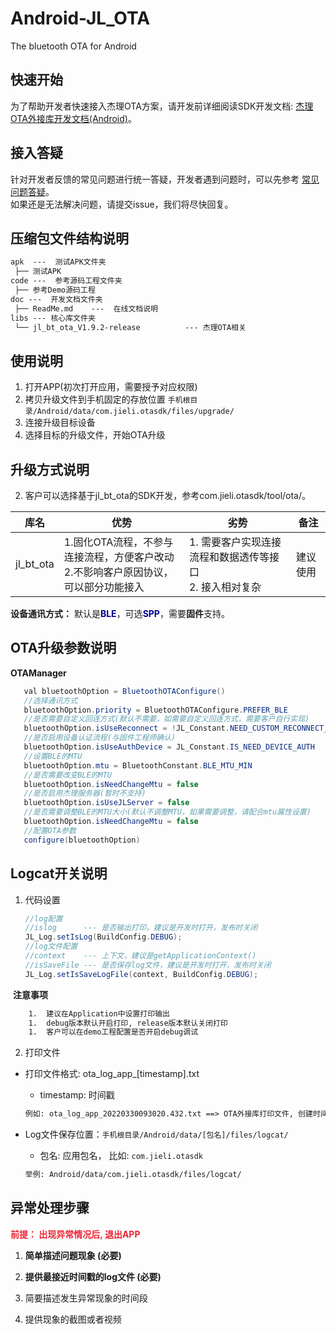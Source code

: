 # Android-JL_OTA
The bluetooth OTA for Android

## 快速开始

为了帮助开发者快速接入杰理OTA方案，请开发前详细阅读SDK开发文档: [杰理OTA外接库开发文档(Android)](https://doc.zh-jieli.com/Apps/Android/ota/zh-cn/master/index.html)。



## 接入答疑

针对开发者反馈的常见问题进行统一答疑，开发者遇到问题时，可以先参考 [常见问题答疑](https://doc.zh-jieli.com/Apps/Android/ota/zh-cn/master/other/qa.html)。<br/>
如果还是无法解决问题，请提交issue，我们将尽快回复。



## 压缩包文件结构说明

```tex
apk  ---  测试APK文件夹
 ├── 测试APK
code ---  参考源码工程文件夹
 ├── 参考Demo源码工程
doc ---  开发文档文件夹
 ├── ReadMe.md    ---  在线文档说明
libs --- 核心库文件夹
 └── jl_bt_ota_V1.9.2-release          --- 杰理OTA相关
```



## 使用说明

1. 打开APP(初次打开应用，需要授予对应权限)
2. 拷贝升级文件到手机固定的存放位置 `手机根目录/Android/data/com.jieli.otasdk/files/upgrade/`<br>
3. 连接升级目标设备
4. 选择目标的升级文件，开始OTA升级

## 升级方式说明
2. 客户可以选择基于jl_bt_ota的SDK开发，参考com.jieli.otasdk/tool/ota/。


| 库名 | 优势  | 劣势 | 备注 |
| --- | --- | --- | --- |
| jl_bt_ota | 1.固化OTA流程，不参与连接流程，方便客户改动<br> 2.不影响客户原因协议，可以部分功能接入 | 1. 需要客户实现连接流程和数据透传等接口 <br> 2. 接入相对复杂 | 建议使用 |


**设备通讯方式：** 默认是<strong style="color:#00008D">BLE</strong>，可选<strong style="color:#00008D">SPP</strong>，需要**固件**支持。



## OTA升级参数说明

**OTAManager**
```java
   val bluetoothOption = BluetoothOTAConfigure()
   //选择通讯方式
   bluetoothOption.priority = BluetoothOTAConfigure.PREFER_BLE
   //是否需要自定义回连方式(默认不需要，如需要自定义回连方式，需要客户自行实现)
   bluetoothOption.isUseReconnect = !JL_Constant.NEED_CUSTOM_RECONNECT_WAY
   //是否启用设备认证流程(与固件工程师确认)
   bluetoothOption.isUseAuthDevice = JL_Constant.IS_NEED_DEVICE_AUTH
   //设置BLE的MTU
   bluetoothOption.mtu = BluetoothConstant.BLE_MTU_MIN
   //是否需要改变BLE的MTU
   bluetoothOption.isNeedChangeMtu = false
   //是否启用杰理服务器(暂时不支持)
   bluetoothOption.isUseJLServer = false
   //是否需要调整BLE的MTU大小(默认不调整MTU，如果需要调整，请配合mtu属性设置)
   bluetoothOption.isNeedChangeMtu = false
   //配置OTA参数
   configure(bluetoothOption)
```



## Logcat开关说明

1. 代码设置

   ```java
   //log配置
   //islog      --- 是否输出打印，建议是开发时打开，发布时关闭
   JL_Log.setIsLog(BuildConfig.DEBUG);
   //log文件配置
   //context    --- 上下文，建议是getApplicationContext()
   //isSaveFile --- 是否保存log文件，建议是开发时打开，发布时关闭
   JL_Log.setIsSaveLogFile(context, BuildConfig.DEBUG);
   ```

​		**注意事项**

```tex
	1.  建议在Application中设置打印输出
	1.  debug版本默认开启打印, release版本默认关闭打印
	1.  客户可以在demo工程配置是否开启debug调试
```



2. 打印文件

  * 打印文件格式: ota_log_app_[timestamp].txt

    * timestamp: 时间戳

    ```tex
    例如: ota_log_app_20220330093020.432.txt ==> OTA外接库打印文件, 创建时间: 2022/03/30 09:30:20
    ```

  * Log文件保存位置：`手机根目录/Android/data/[包名]/files/logcat/`

    * 包名: 应用包名， 比如: `com.jieli.otasdk`

    ```tex
    举例: Android/data/com.jieli.otasdk/files/logcat/
    ```



## 异常处理步骤

<strong style="color:#ee2233">前提： 出现异常情况后, 退出APP</strong>

1. **简单描述问题现象 (必要)**

2. **提供最接近时间戳的log文件 (必要)**

3. 简要描述发生异常现象的时间段

4. 提供现象的截图或者视频
